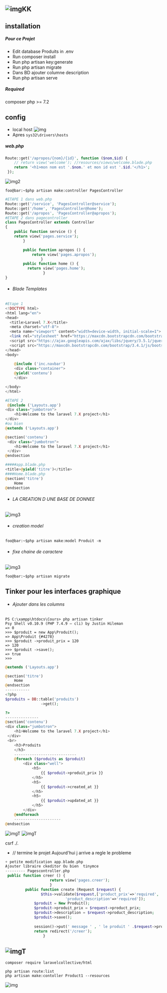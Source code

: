 ![imgKK](http://naimiweb.com/assets/img/article/laravel.png?ver=003)
---------------------
## installation
##### Pour ce Projet 
- Edit database Produits in .env
- Run composer install
- Run php artisan key:generate
- Run php artisan migrate
- Dans BD ajouter columne description
- Run php artisan serve

##### Required
   composer
   php >= 7.2
## config
 - local host 
  ![img](config1.JPG)
 - Apres 
    ``` sys32\drivers\hosts ```
##### web.php
``` PHP
Route::get('/apropos/{nom}/{id}', function ($nom,$id) {
    // return view('welcome'); //resources/views/welcome.blade.php
    return '<h1>mon nom est '.$nom.' et mon id est '.$id.'</h1>';
 });
```
![img2](Ajouter_des_pages_manuelle.JPG)


``` console
foo@bar:~$php artisan make:controller PagesController
```
``` PHP
#ETAPE 1 dans web.php
Route::get('/service', 'PagesController@service');
Route::get('/home', 'PagesController@home');
Route::get('/apropos', 'PagesController@apropos');
#ETAPE 2 dans pagecontroller
class PagesController extends Controller
{
    public function service () {
    return view('pages.service');
        }

        public function apropos () {
            return view('pages.apropos');
                }
        public function home () {
          return view('pages.home');
                 }                
}
```
 - ######  Blade Templates

``` PHP
#Etape 1
<!DOCTYPE html>
<html lang="en">
<head>
  <title>Laravel 7.X</title>
  <meta charset="utf-8">
  <meta name="viewport" content="width=device-width, initial-scale=1">
  <link rel="stylesheet" href="https://maxcdn.bootstrapcdn.com/bootstrap/3.4.1/css/bootstrap.min.css">
  <script src="https://ajax.googleapis.com/ajax/libs/jquery/3.5.1/jquery.min.js"></script>
  <script src="https://maxcdn.bootstrapcdn.com/bootstrap/3.4.1/js/bootstrap.min.js"></script>
</head>
<body>
  
    @include ('inc.navbar')
    <div class="container">
    @yield('contenu')
    </div>

</body>
</html>

#ETAPE 2
 @include ('Layouts.app')
<div class="jumbotron">
    <h1>Welcome to the laravel 7.X project</h1>
</div>
#ou bien
@extends ('Layouts.app')

@section('contenu')
 <div class="jumbotron">
    <h1>Welcome to the laravel 7.X project</h1>
 </div>
@endsection

#####app.blade.php
<title>@yield('titre')</title>
####Home.blade.php
@section('titre')
    Home
@endsection
```
- ###### LA CREATION D UNE BASE DE DONNEE
![img3](cree.JPG)

- ###### creation model

```console 
foo@bar:~$php artisan make:model Produit -m
```
- ###### fixe chaine de caractere
![img3](fixe.JPG)

```console 
foo@bar:~$php artisan migrate
```


## Tinker pour les interfaces graphique

- ###### Ajouter dans les columns
```console 
PS C:\xampp\htdocs\Cours> php artisan tinker       
Psy Shell v0.10.9 (PHP 7.4.9 — cli) by Justin Hileman
=> 0
>>> $produit = new App\Produit();
=> App\Produit {#4278}
>>> $produit ->produit_prix = 120
=> 120
>>> $produit ->save();
=> true
>>>
```

```PHP
@extends ('Layouts.app')

@section('titre')
    Home
@endsection
-----------
<?php
$produits = DB::table('produits')
                ->get();

?>
---------------
@section('contenu')
<div class="jumbotron">
    <h1>Welcome to the laravel 7.X project</h1>
 </div>
 <br>
    <h3>Produits
    </h3>
    ----------------------------
    @foreach ($produits as $produit)
        <div class="well">
            <h5>
                {{ $produit->produit_prix }}
            </h5>
            <h5>
                {{ $produit->created_at }}
            </h5>
            <h5>
                {{ $produit->updated_at }}
            </h5>
        </div>
    @endforeach
    ---------------------
@endsection
```


![imgT](1.JPG)   ![imgT](2.JPG)


csrf ./.




- // termine le projet Aujourd'hui j arrive a regle le probleme 
```PHP
+ petite modification app.blade.php
Ajouter libraire ckeditor Ou bien  tinymce
--------- Pagescontroller.php
 public function creer () {
                    return view('pages.creer');
                    }
         public function create (Request $request) {
                $this->validate($request,['product_prix'=>'required',
                           'product_description'=>'required']);
             $produit = New Produit();
             $produit->produit_prix = $request->product_prix;
             $produit->description = $request->product_description;
             $produit->save();
             
             session()->put(' message ' , ' le produit ' .$request->produit_prix. ' a ete insere avec succes ');
             return redirect('/creer');
                 }

```
## ![imgT](https://laravelcollective.com/img/logo.png)

```console
composer require laravelcollective/html  
```
```console
php artisan route:list
php artisan make:contoller Product1 --resources
```
![img](AA.png)
